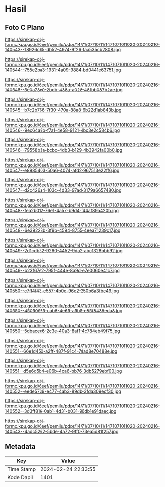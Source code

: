 # Hasil

## Foto C Plano

https://sirekap-obj-formc.kpu.go.id/6eef/pemilu/pdpr/14/71/07/10/11/1471071011020-20240216-140543--18926c65-db52-4974-9f26-faa535cb2808.jpg

https://sirekap-obj-formc.kpu.go.id/6eef/pemilu/pdpr/14/71/07/10/11/1471071011020-20240216-140544--755e2ba3-1931-4a09-9884-bd0441e63751.jpg

https://sirekap-obj-formc.kpu.go.id/6eef/pemilu/pdpr/14/71/07/10/11/1471071011020-20240216-140545--5e0a73e0-2bdb-438a-a028-48fbb087b2ae.jpg

https://sirekap-obj-formc.kpu.go.id/6eef/pemilu/pdpr/14/71/07/10/11/1471071011020-20240216-140545--b7c2b766-7f30-470a-88a8-6b22d1ab843b.jpg

https://sirekap-obj-formc.kpu.go.id/6eef/pemilu/pdpr/14/71/07/10/11/1471071011020-20240216-140546--9ec64a8b-f7a1-4e58-9121-4bc3e2c584b6.jpg

https://sirekap-obj-formc.kpu.go.id/6eef/pemilu/pdpr/14/71/07/10/11/1471071011020-20240216-140546--79558b3a-bcbc-4db3-b129-4b3942fa00b0.jpg

https://sirekap-obj-formc.kpu.go.id/6eef/pemilu/pdpr/14/71/07/10/11/1471071011020-20240216-140547--e8985403-50a6-4074-afd2-967513e22ff6.jpg

https://sirekap-obj-formc.kpu.go.id/6eef/pemilu/pdpr/14/71/07/10/11/1471071011020-20240216-140547--d2c426a4-103c-4d33-97ad-3179a6657480.jpg

https://sirekap-obj-formc.kpu.go.id/6eef/pemilu/pdpr/14/71/07/10/11/1471071011020-20240216-140548--fea2b012-76e1-4a57-b9d4-f44af89a420b.jpg

https://sirekap-obj-formc.kpu.go.id/6eef/pemilu/pdpr/14/71/07/10/11/1471071011020-20240216-140548--6e39223b-3f9b-4594-8755-4eea71239c17.jpg

https://sirekap-obj-formc.kpu.go.id/6eef/pemilu/pdpr/14/71/07/10/11/1471071011020-20240216-140549--2d1cdb32-9260-4452-9da2-abc1328bbb92.jpg

https://sirekap-obj-formc.kpu.go.id/6eef/pemilu/pdpr/14/71/07/10/11/1471071011020-20240216-140549--b23f67e2-795f-444e-8a9d-e7e0060e41c7.jpg

https://sirekap-obj-formc.kpu.go.id/6eef/pemilu/pdpr/14/71/07/10/11/1471071011020-20240216-140550--c7ff4f43-e557-4b0e-96e2-250b6a3fbc49.jpg

https://sirekap-obj-formc.kpu.go.id/6eef/pemilu/pdpr/14/71/07/10/11/1471071011020-20240216-140550--45050975-cab8-4e65-a5b5-e85f8439eda8.jpg

https://sirekap-obj-formc.kpu.go.id/6eef/pemilu/pdpr/14/71/07/10/11/1471071011020-20240216-140550--5dbacee6-2c3e-40a3-8af1-4c784eb49f75.jpg

https://sirekap-obj-formc.kpu.go.id/6eef/pemilu/pdpr/14/71/07/10/11/1471071011020-20240216-140551--66e1d450-a2ff-487f-91c4-78ad8e70488e.jpg

https://sirekap-obj-formc.kpu.go.id/6eef/pemilu/pdpr/14/71/07/10/11/1471071011020-20240216-140551--d5e6d5b4-e06b-4ca6-bb76-3db5279ebf00.jpg

https://sirekap-obj-formc.kpu.go.id/6eef/pemilu/pdpr/14/71/07/10/11/1471071011020-20240216-140552--eede5739-e477-4ab3-89db-3fda309ecf30.jpg

https://sirekap-obj-formc.kpu.go.id/6eef/pemilu/pdpr/14/71/07/10/11/1471071011020-20240216-140552--3d3ff816-0ab1-4d31-b031-96db1e91daec.jpg

https://sirekap-obj-formc.kpu.go.id/6eef/pemilu/pdpr/14/71/07/10/11/1471071011020-20240216-140543--4adc5262-5bde-4a72-9ff0-73ea5d81f257.jpg


## Metadata

| Key        | Value               |
| ---------- | ------------------- |
| Time Stamp | 2024-02-24 22:33:55 |
| Kode Dapil | 1401                |



